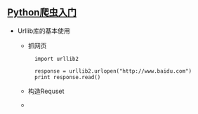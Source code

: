 [Python爬虫入门](http://python.jobbole.com/81332/)
----------------------------

- Urllib库的基本使用
    + 抓网页
            
            import urllib2
 
            response = urllib2.urlopen("http://www.baidu.com")
            print response.read()

    + 构造Requset
    + 